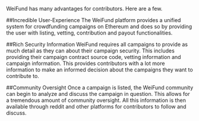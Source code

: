 
WeiFund has many advantages for contributors. Here are a few.

##Incredible User-Experience
The WeiFund platform provides a unified system for crowdfunding campaigns on Ethereum and does so by providing the user with listing, vetting, contribution and payout functionalities.

##Rich Security Information
WeiFund requires all campaigns to provide as much detail as they can about their campaign security. This includes providing their campaign contract source code, vetting information and campaign information. This provides contributors with a lot more information to make an informed decision about the campaigns they want to contribute to.

##Community Oversight
Once a campaign is listed, the WeiFund community can begin to analyze and discuss the campaign in question. This allows for a tremendous amount of community oversight. All this information is then available through reddit and other platforms for contributors to follow and discuss.
